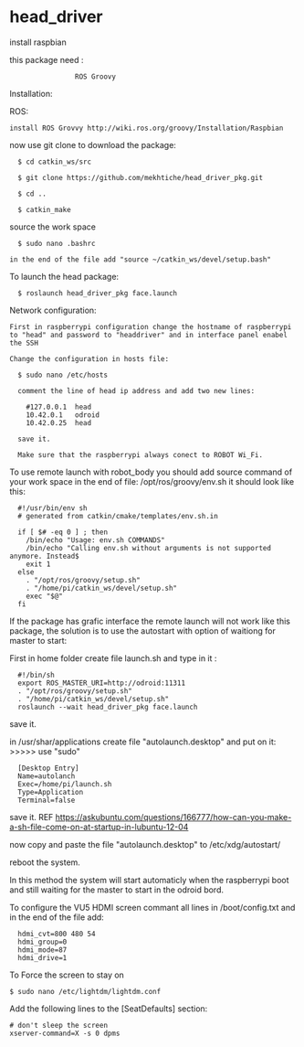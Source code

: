 # head_driver

install raspbian 

this package need : 

                    ROS Groovy 
                                       
Installation:

  ROS:
  
    install ROS Grovvy http://wiki.ros.org/groovy/Installation/Raspbian
 

  now use git clone to download the package:

      $ cd catkin_ws/src

      $ git clone https://github.com/mekhtiche/head_driver_pkg.git

      $ cd ..

      $ catkin_make
  
  source the work space
  
      $ sudo nano .bashrc
    
    in the end of the file add "source ~/catkin_ws/devel/setup.bash"
    
    
  To launch the head package:

      $ roslaunch head_driver_pkg face.launch
      
  Network configuration:
  
    First in raspberrypi configuration change the hostname of raspberrypi to "head" and password to "headdriver" and in interface panel enabel the SSH 
  
    Change the configuration in hosts file:
      
      $ sudo nano /etc/hosts
      
      comment the line of head ip address and add two new lines:
      
        #127.0.0.1  head
        10.42.0.1   odroid
        10.42.0.25  head
        
      save it.
      
      Make sure that the raspberrypi always conect to ROBOT Wi_Fi.
   
  To use remote launch with robot_body you should add source command of your work space in the end of file: /opt/ros/groovy/env.sh
  it should look like this:
  
      #!/usr/bin/env sh
      # generated from catkin/cmake/templates/env.sh.in

      if [ $# -eq 0 ] ; then
        /bin/echo "Usage: env.sh COMMANDS"
        /bin/echo "Calling env.sh without arguments is not supported anymore. Instead$
        exit 1
      else
        . "/opt/ros/groovy/setup.sh"
        . "/home/pi/catkin_ws/devel/setup.sh"
        exec "$@"
      fi

  If the package has grafic interface the remote launch will not work like this package, the solution is to use the autostart with option of waitiong for master to start:
  
  First in home folder create file launch.sh and type in it :
      
      #!/bin/sh
      export ROS_MASTER_URI=http://odroid:11311
      . "/opt/ros/groovy/setup.sh"
      . "/home/pi/catkin_ws/devel/setup.sh"
      roslaunch --wait head_driver_pkg face.launch
        
  save it.
    
  in /usr/shar/applications create file "autolaunch.desktop" and put on it: >>>>> use "sudo"
    
      [Desktop Entry]
      Name=autolanch
      Exec=/home/pi/launch.sh
      Type=Application
      Terminal=false
        
  save it. REF https://askubuntu.com/questions/166777/how-can-you-make-a-sh-file-come-on-at-startup-in-lubuntu-12-04

  now copy and paste the file "autolaunch.desktop" to /etc/xdg/autostart/

  reboot the system.
  
  In this method the system will start automaticly when the raspberrypi boot and still waiting for the master to start in the odroid bord.
  
  
To configure the VU5 HDMI screen commant all lines in /boot/config.txt and in the end of the file add:
      
      hdmi_cvt=800 480 54
      hdmi_group=0
      hdmi_mode=87
      hdmi_drive=1
      
      
To Force the screen to stay on

    $ sudo nano /etc/lightdm/lightdm.conf
    
Add the following lines to the [SeatDefaults] section:

    # don't sleep the screen
    xserver-command=X -s 0 dpms
    
    
   
   
